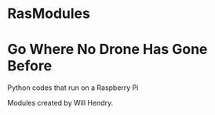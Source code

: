 # RasModules
# Go Where No Drone Has Gone Before
Python codes that run on a Raspberry Pi

Modules created by Will Hendry.
